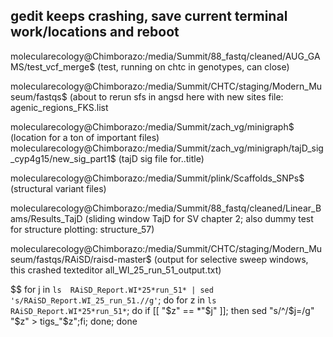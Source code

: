 ## gedit keeps crashing, save current terminal work/locations and reboot

molecularecology@Chimborazo:/media/Summit/88_fastq/cleaned/AUG_GAMS/test_vcf_merge$ 
(test, running on chtc in genotypes, can close)


molecularecology@Chimborazo:/media/Summit/CHTC/staging/Modern_Museum/fastqs$
(about to rerun sfs in angsd here with new sites file: agenic_regions_FKS.list

molecularecology@Chimborazo:/media/Summit/zach_vg/minigraph$
(location for a ton of important files)
  molecularecology@Chimborazo:/media/Summit/zach_vg/minigraph/tajD_sig_cyp4g15/new_sig_part1$
   (tajD sig file for..title)
   

molecularecology@Chimborazo:/media/Summit/plink/Scaffolds_SNPs$
(structural variant files)

molecularecology@Chimborazo:/media/Summit/88_fastq/cleaned/Linear_Bams/Results_TajD
(sliding window TajD for SV chapter 2; also dummy test for structure plotting: structure_57)


molecularecology@Chimborazo:/media/Summit/CHTC/staging/Modern_Museum/fastqs/RAiSD/raisd-master$
(output for selective sweep windows, this crashed texteditor all_WI_25_run_51_output.txt)

$$ for j in `ls  RAiSD_Report.WI*25*run_51* | sed 's/RAiSD_Report.WI_25_run_51.//g'`; do for z in `ls RAiSD_Report.WI*25*run_51*`; do if [[ "$z" == *"$j" ]]; then sed "s/^/$j=/g" "$z" > tigs_"$z";fi; done; done
